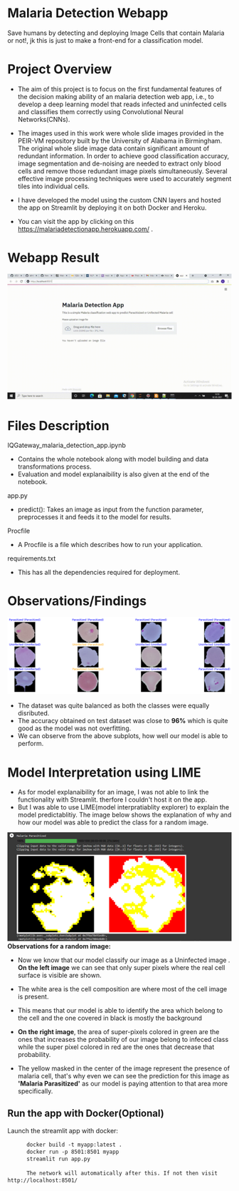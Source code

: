 # Malaria Detection Webapp

Save humans by detecting and deploying Image Cells that contain Malaria or not!, jk this is just to make a front-end for a classification model.

# Project Overview

- The aim of this project is to focus on the first fundamental features of the decision making ability of an malaria detection web app, i.e., to develop a
deep learning model that reads infected and uninfected cells and classifies them correctly using Convolutional Neural Networks(CNNs).

- The images used in this work were whole slide images provided in the PEIR-VM repository built by the University of Alabama in Birmingham. The original whole slide image data contain significant amount of redundant information. In order to achieve good classification accuracy, image segmentation and de-noising are needed to extract only blood cells and remove those redundant image pixels simultaneously.
Several effective image processing techniques were used to accurately segment tiles into individual cells.

- I have developed the model using the custom CNN layers and hosted the app on Streamlit by deploying it on both Docker and Heroku.
- You can visit the app by clicking on this https://malariadetectionapp.herokuapp.com/ .
# Webapp Result

![Malaria Detection Webapp](https://github.com/akhilkapil/Malaria_Detection_Webapp/blob/main/Images%20and%20Gifs/demo_gif.gif)

# Files Description

IQGateway_malaria_detection_app.ipynb
- Contains the whole notebook along with model building and data transformations process.
- Evaluation and model explanaibility is also given at the end of the notebook.

app.py
- predict(): Takes an image as input from the function parameter, preprocesses it and feeds it to the model for results.

Procfile
- A Procfile is a file which describes how to run your application.

requirements.txt
- This has all the dependencies required for deployment.


# Observations/Findings 
![Misclassified Images](https://github.com/akhilkapil/Malaria_Detection_Webapp/blob/main/Images%20and%20Gifs/misclassification%20image.png)

- The dataset was quite balanced as both the classes were equally disributed.
- The accuracy obtained on test dataset was close to __96%__ which is quite good as the model was not overfitting.
- We can observe from the above subplots, how well our model is able to perform.

# Model Interpretation using LIME
- As for model explanaibility for an image, I was not able to link the functionality with Streamlit. therfore I couldn't host it on the app. 
- But I was able to use LIME(model interpratiablity explorer) to explain the model predictablitiy. The image below shows the explanation of why and how our model was able to predict the class for a random image. 

![Explian Prediction](https://github.com/akhilkapil/Malaria_Detection_Webapp/blob/main/Images%20and%20Gifs/LIME_image.PNG)
__Observations for a random image:__
- Now we know that our model classify our image as a Uninfected image
. __On the left image__ we can see that only super pixels where the real cell surface is visible are shown. 
- The white area is the cell composition are where most of the cell image is present.

- This means that our model is able to identify the area which belong to the cell and the one covered in black is mostly the background


- __On the right image__, the area of super-pixels colored in green are the ones that increases the probability of our image belong to infeced class while the super pixel colored in red are the ones that decrease that probability. 
- The yellow masked in the center of the image represent the presence of malaria cell, that's why even we can see the prediction for this image as __'Malaria Parasitized'__ as our model is paying attention to that area more specifically.

## Run the app with Docker(Optional)

Launch the streamlit app with docker:<br/>
         
          docker build -t myapp:latest .
          docker run -p 8501:8501 myapp
          streamlit run app.py
          
          The network will automatically after this. If not then visit http://localhost:8501/ 


